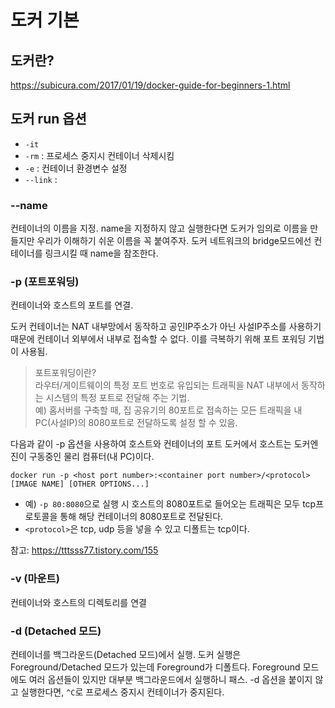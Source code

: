 # 도커 기본

## 도커란?
https://subicura.com/2017/01/19/docker-guide-for-beginners-1.html


## 도커 run 옵션
- `-it`
- `-rm` : 프로세스 중지시 컨테이너 삭제시킴
- `-e` : 컨테이너 환경변수 설정
- `--link` : 

### --name
컨테이너의 이름을 지정.
name을 지정하지 않고 실행한다면 도커가 임의로 이름을 만들지만 우리가 이해하기 쉬운 이름을 꼭 붙여주자.
도커 네트워크의 bridge모드에선 컨테이너를 링크시킬 때 name을 참조한다.

### -p (포트포워딩)
컨테이너와 호스트의 포트를 연결.

도커 컨테이너는 NAT 내부망에서 동작하고 공인IP주소가 아닌 사설IP주소를 사용하기 때문에 컨테이너 외부에서 내부로 접속할 수 없다.
이를 극복하기 위해 포트 포워딩 기법이 사용됨.
> 포트포워딩이란?<br>
라우터/게이트웨이의 특정 포트 번호로 유입되는 트래픽을 NAT 내부에서 동작하는 시스템의 특정 포트로 전달해 주는 기법.<br>
예) 홈서버를 구축할 때, 집 공유기의 80포트로 접속하는 모든 트래픽을 내 PC(사설IP)의 8080포트로 전달하도록 설정 할 수 있음.

다음과 같이 -p 옵션을 사용하여 호스트와 컨테이너의 포트
도커에서 호스트는 도커엔진이 구동중인 물리 컴퓨터(내 PC)이다.
```
docker run -p <host port number>:<container port number>/<protocol> [IMAGE NAME] [OTHER OPTIONS...]
```
- 예) `-p 80:8080`으로 실행 시 호스트의 8080포트로 들어오는 트래픽은 모두 tcp프로토콜을 통해 해당 컨테이너의 8080포트로 전달된다.
- `<protocol>`은 tcp, udp 등을 넣을 수 있고 디폴트는 tcp이다.

참고: https://tttsss77.tistory.com/155

### -v (마운트)
컨테이너와 호스트의 디렉토리를 연결

### -d (Detached 모드)
컨테이너를 백그라운드(Detached 모드)에서 실행. 도커 실행은 Foreground/Detached 모드가 있는데 Foreground가 디폴트다. Foreground 모드에도 여러 옵션들이 있지만 대부분 백그라운드에서 실행하니 패스.
-d 옵션을 붙이지 않고 실행한다면, `^C`로 프로세스 중지시 컨테이너가 중지된다.
